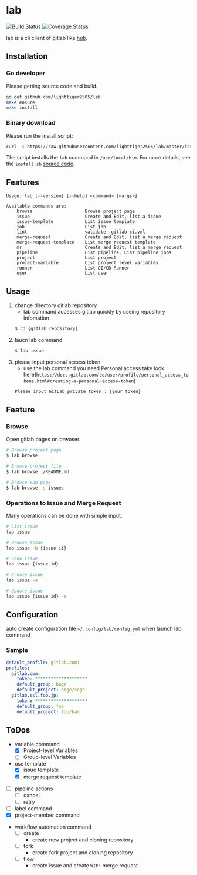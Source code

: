 # lab

[![Build Status](https://travis-ci.org/lighttiger2505/lab.svg?branch=master)](https://travis-ci.org/lighttiger2505/lab)
[![Coverage Status](https://coveralls.io/repos/github/lighttiger2505/lab/badge.svg?branch=master)](https://coveralls.io/github/lighttiger2505/lab?branch=master)

lab is a cli client of gitlab like [hub](https://github.com/github/hub).

## Installation

### Go developer

Please getting source code and build.

```sh
go get github.com/lighttiger2505/lab
make ensure
make install
```

### Binary download

Please run the install script:

```sh
curl -s https://raw.githubusercontent.com/lighttiger2505/lab/master/install.sh | bash
```

The script installs the `lab` command in `/usr/local/bin`. For more details, see the `install.sh` [source code](install.sh).

## Features

```
Usage: lab [--version] [--help] <command> [<args>]

Available commands are:
    browse                    Browse project page
    issue                     Create and Edit, list a issue
    issue-template            List issue template
    job                       List job
    lint                      validate .gitlab-ci.yml
    merge-request             Create and Edit, list a merge request
    merge-request-template    List merge request template
    mr                        Create and Edit, list a merge request
    pipeline                  List pipeline, List pipeline jobs
    project                   List project
    project-variable          List project level variables
    runner                    List CI/CD Runner
    user                      List user
```

## Usage

1. change directory gitlab repository
	- lab command accesses gitlab quickly by useing repository infomation
	```sh
	$ cd {gitlab repository}
	```
1. laucn lab command
	```sh
	$ lab issue
	```
1. please input personal access token
	- use the lab command you need Personal access take look here(`https://docs.gitlab.com/ee/user/profile/personal_access_tokens.html#creating-a-personal-access-token`)
	```sh
	Please input GitLab private token : {your token}
	```

## Feature

### Browse

Open gitlab pages on brwoser.

```sh
# Browse project page
$ lab browse

# Browse project file
$ lab browse ./README.md

# Browse sub page
$ lab browse -s issues
```

### Operations to Issue and Merge Request

Many operations can be done with simple input.

```sh
# List issue
lab issue

# Browse issue
lab issue -b {issue ii}

# Show issue
lab issue {issue id}

# Create issue
lab issue -e

# Update issue
lab issue {issue id} -e
```

## Configuration

auto create configuration file `~/.config/lab/config.yml` when launch lab command

### Sample

```yml
default_profile: gitlab.com: 
profiles:
  gitlab.com:
    token: ********************
    default_group: hoge
    default_project: hoge/soge
  gitlab.ssl.foo.jp:
    token: ******************** 
    default_group: foo
    default_project: foo/bar
```

## ToDos

- variable command
    - [x] Project-level Variables
    - [ ] Group-level Variables
- use template
    - [x] issue template
    - [x] merge request template
- [ ] pipeline actions
    - [ ] cancel
    - [ ] retry
- [ ] label command
- [x] project-member command
- workflow automation command
    - [ ] create
        - create new project and cloning repository
    - [ ] fork
        - create fork project and cloning repository
    - [ ] flow
        - create issue and create `WIP:` merge request
